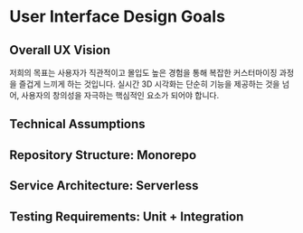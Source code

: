 # User Interface Design Goals

## Overall UX Vision
저희의 목표는 사용자가 직관적이고 몰입도 높은 경험을 통해 복잡한 커스터마이징 과정을 즐겁게 느끼게 하는 것입니다. 실시간 3D 시각화는 단순히 기능을 제공하는 것을 넘어, 사용자의 창의성을 자극하는 핵심적인 요소가 되어야 합니다.

## Technical Assumptions

## Repository Structure: Monorepo
## Service Architecture: Serverless
## Testing Requirements: Unit + Integration
